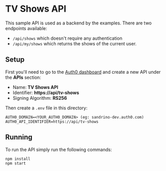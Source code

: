 # TV Shows API

This sample API is used as a backend by the examples. There are two endpoints available:

 - `/api/shows` which doesn't require any authentication
 - `/api/my/shows` which returns the shows of the current user.

## Setup

First you'll need to go to the [Auth0 dashboard](https://manage.auth0.com/) and create a new API under the **APIs** section:

- Name: **TV Shows API**
- Identifier: **https://api/tv-shows**
- Signing Algorithm: **RS256**

Then create a `.env` file in this directory:

```
AUTH0_DOMAIN=<YOUR_AUTH0_DOMAIN> (eg: sandrino-dev.auth0.com)
AUTH0_API_IDENTIFIER=https://api/tv-shows
```

## Running

To run the API simply run the following commands:

```bash
npm install
npm start
```